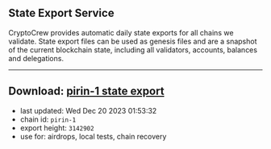 ## State Export Service
CryptoCrew provides automatic daily state exports for all chains we validate. State export files can be used as genesis files and are a snapshot of the current blockchain state, including all validators, accounts, balances and delegations.

---
**Download: [pirin-1 state export](https://dl.ccvalidators.com/SERVICE/nolus/pirin-1_export_3142902.json)**
---

- last updated: Wed Dec 20 2023 01:53:32
- chain id: `pirin-1`
- export height: `3142902`
- use for: airdrops, local tests, chain recovery

